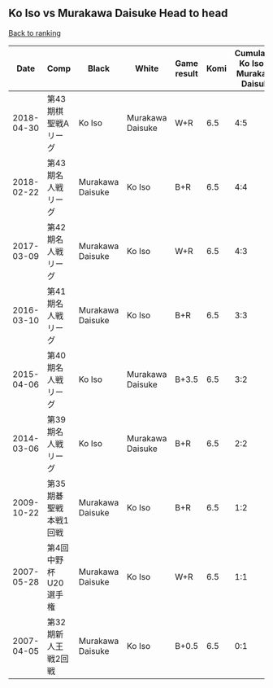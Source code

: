 ## Ko Iso vs Murakawa Daisuke Head to head

[Back to ranking](../../index.md)




| **Date** | **Comp** | **Black** | **White** | **Game result** | **Komi** | **Cumulative Ko Iso vs Murakawa Daisuke** | **Ko Iso streak** | **Murakawa Daisuke streak** | 
| --- | --- | --- | --- | --- | --- | --- | --- | --- |
| 2018-04-30 | 第43期棋聖戦Aリーグ | Ko Iso | Murakawa Daisuke | W+R | 6.5 | 4:5 | 0 | 2 | 
| 2018-02-22 | 第43期名人戦リーグ | Murakawa Daisuke | Ko Iso | B+R | 6.5 | 4:4 | 0 | 1 | 
| 2017-03-09 | 第42期名人戦リーグ | Murakawa Daisuke | Ko Iso | W+R | 6.5 | 4:3 | 1 | 0 | 
| 2016-03-10 | 第41期名人戦リーグ | Murakawa Daisuke | Ko Iso | B+R | 6.5 | 3:3 | 0 | 1 | 
| 2015-04-06 | 第40期名人戦リーグ | Ko Iso | Murakawa Daisuke | B+3.5 | 6.5 | 3:2 | 2 | 0 | 
| 2014-03-06 | 第39期名人戦リーグ | Ko Iso | Murakawa Daisuke | B+R | 6.5 | 2:2 | 1 | 0 | 
| 2009-10-22 | 第35期碁聖戦本戦1回戦 | Murakawa Daisuke | Ko Iso | B+R | 6.5 | 1:2 | 0 | 1 | 
| 2007-05-28 | 第4回中野杯U20選手権 | Murakawa Daisuke | Ko Iso | W+R | 6.5 | 1:1 | 1 | 0 | 
| 2007-04-05 | 第32期新人王戦2回戦 | Murakawa Daisuke | Ko Iso | B+0.5 | 6.5 | 0:1 | 0 | 1 |




